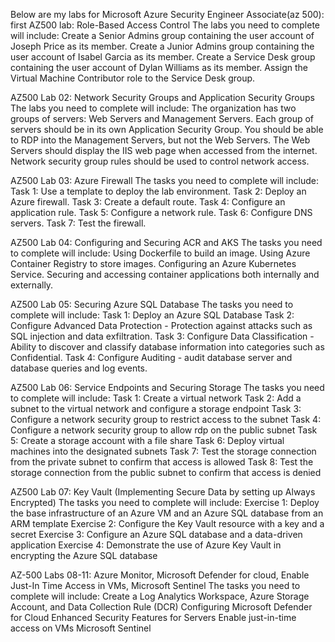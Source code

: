 Below are my labs for Microsoft Azure Security Engineer Associate(az 500):
first AZ500 lab: Role-Based Access Control 
The labs you need to complete will include:
Create a Senior Admins group containing the user account of Joseph Price as its member.
Create a Junior Admins group containing the user account of Isabel Garcia as its member.
Create a Service Desk group containing the user account of Dylan Williams as its member.
Assign the Virtual Machine Contributor role to the Service Desk group.

AZ500 Lab 02: Network Security Groups and Application Security Groups 
The labs you need to complete will include:
The organization has two groups of servers: Web Servers and Management Servers.
Each group of servers should be in its own Application Security Group.
You should be able to RDP into the Management Servers, but not the Web Servers.
The Web Servers should display the IIS web page when accessed from the internet.
Network security group rules should be used to control network access.

AZ500 Lab 03: Azure Firewall
The tasks you need to complete will include:
Task 1: Use a template to deploy the lab environment.
Task 2: Deploy an Azure firewall.
Task 3: Create a default route.
Task 4: Configure an application rule.
Task 5: Configure a network rule.
Task 6: Configure DNS servers.
Task 7: Test the firewall.

AZ500 Lab 04: Configuring and Securing ACR and AKS
The tasks you need to complete will include:
Using Dockerfile to build an image.
Using Azure Container Registry to store images.
Configuring an Azure Kubernetes Service.
Securing and accessing container applications both internally and externally.

AZ500 Lab 05: Securing Azure SQL Database
The tasks you need to complete will include:
Task 1: Deploy an Azure SQL Database
Task 2: Configure Advanced Data Protection - Protection against attacks such as SQL injection and data exfiltration.
Task 3: Configure Data Classification - Ability to discover and classify database information into categories such as Confidential.
Task 4: Configure Auditing - audit database server and database queries and log events.


AZ500 Lab 06: Service Endpoints and Securing Storage
The tasks you need to complete will include:
Task 1: Create a virtual network
Task 2: Add a subnet to the virtual network and configure a storage endpoint
Task 3: Configure a network security group to restrict access to the subnet
Task 4: Configure a network security group to allow rdp on the public subnet
Task 5: Create a storage account with a file share
Task 6: Deploy virtual machines into the designated subnets
Task 7: Test the storage connection from the private subnet to confirm that access is allowed
Task 8: Test the storage connection from the public subnet to confirm that access is denied

AZ500 Lab 07: Key Vault (Implementing Secure Data by setting up Always Encrypted)
The tasks you need to complete will include:
Exercise 1: Deploy the base infrastructure of an Azure VM and an Azure SQL database from an ARM template
Exercise 2: Configure the Key Vault resource with a key and a secret
Exercise 3: Configure an Azure SQL database and a data-driven application
Exercise 4: Demonstrate the use of Azure Key Vault in encrypting the Azure SQL database

AZ-500 Labs 08-11: Azure Monitor, Microsoft Defender for cloud, Enable Just-In Time Access in VMs, Microsoft Sentinel
The tasks you need to complete will include:
Create a Log Analytics Workspace, Azure Storage Account, and Data Collection Rule (DCR)
Configuring Microsoft Defender for Cloud Enhanced Security Features for Servers
Enable just-in-time access on VMs
Microsoft Sentinel